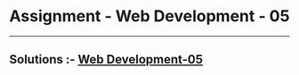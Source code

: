 # Assignment - Web Development - 05

<hr>

## Solutions :- [Web Development-05](https://github.com/MadhavSahi/FullStack-JavaScript-2022-23/tree/main/PlacementProgramAssignment_MadhavSahi/WebDev-05 "All Solutions")
